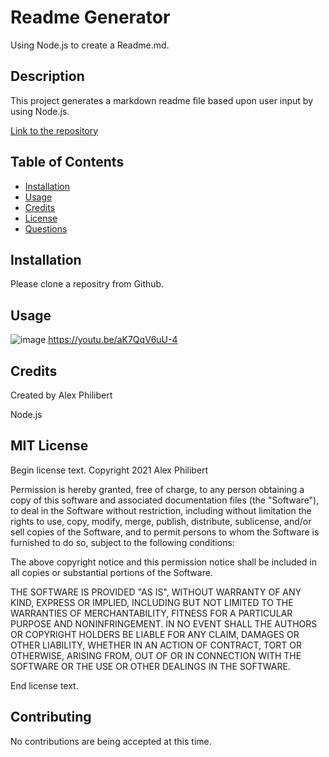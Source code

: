 # Readme Generator
Using Node.js to create a Readme.md.

## Description
This project generates a markdown readme file based upon user input by using Node.js.  

[Link to the repository](https://github.com/pkriengsiri/readme-generator)
  
## Table of Contents
* [Installation](#installation)
* [Usage](#usage)
* [Credits](#credits)
* [License](#license)
* [Questions](#questions)
  
## Installation
Please clone a repositry from Github. 
  
## Usage
![image](https://user-images.githubusercontent.com/60405505/123338908-97a3f180-d517-11eb-9f6f-3401a8b01a3d.png)
https://youtu.be/aK7QqV6uU-4

## Credits
Created by Alex Philibert

Node.js

  


## MIT License
Begin license text.
Copyright 2021 Alex Philibert

Permission is hereby granted, free of charge, to any person obtaining a copy of this software and associated documentation files (the "Software"), to deal in the Software without restriction, including without limitation the rights to use, copy, modify, merge, publish, distribute, sublicense, and/or sell copies of the Software, and to permit persons to whom the Software is furnished to do so, subject to the following conditions:

The above copyright notice and this permission notice shall be included in all copies or substantial portions of the Software.

THE SOFTWARE IS PROVIDED "AS IS", WITHOUT WARRANTY OF ANY KIND, EXPRESS OR IMPLIED, INCLUDING BUT NOT LIMITED TO THE WARRANTIES OF MERCHANTABILITY, FITNESS FOR A PARTICULAR PURPOSE AND NONINFRINGEMENT. IN NO EVENT SHALL THE AUTHORS OR COPYRIGHT HOLDERS BE LIABLE FOR ANY CLAIM, DAMAGES OR OTHER LIABILITY, WHETHER IN AN ACTION OF CONTRACT, TORT OR OTHERWISE, ARISING FROM, OUT OF OR IN CONNECTION WITH THE SOFTWARE OR THE USE OR OTHER DEALINGS IN THE SOFTWARE.

End license text.

## Contributing
No contributions are being accepted at this time.
  
